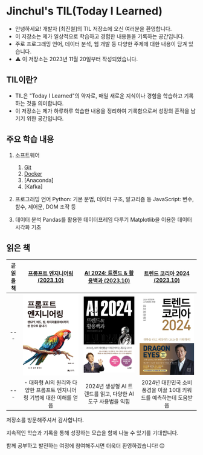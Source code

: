 ﻿# Jinchul's TIL(Today I Learned)
- 안녕하세요! 개발자 [최진철]의 TIL 저장소에 오신 여러분을 환영합니다. 
- 이 저장소는 제가 일상적으로 학습하고 경험한 내용들을 기록하는 공간입니다. 
- 주로 프로그래밍 언어, 데이터 분석, 웹 개발 등 다양한 주제에 대한 내용이 담겨 있습니다.
- ⚠️ 이 저장소는 2023년 11월 20일부터 작성되었습니다.

## TIL이란?
- TIL은 "Today I Learned"의 약자로, 매일 새로운 지식이나 경험을 학습하고 기록하는 것을 의미합니다. 
- 이 저장소는 제가 하루하루 학습한 내용을 정리하여 기록함으로써 성장의 흔적을 남기기 위한 공간입니다.

## 주요 학습 내용
1. 소프트웨어
   1. [Git](https://github.com/spiders22v/TIL/tree/main/git)
   2. [Docker](https://github.com/spiders22v/TIL/tree/main/docker)
   3. [Anaconda]
   4. [Kafka] 

2. 프로그래밍 언어
Python: 기본 문법, 데이터 구조, 알고리즘 등
JavaScript: 변수, 함수, 제어문, DOM 조작 등
1. 데이터 분석
Pandas를 활용한 데이터프레임 다루기
Matplotlib을 이용한 데이터 시각화 기초

## 읽은 책

|곧 읽을 책|[프롬프트 엔지니어링 (2023.10)](https://www.booksr.co.kr/product/%ED%94%84%EB%A1%AC%ED%94%84%ED%8A%B8-%EC%97%94%EC%A7%80%EB%8B%88%EC%96%B4%EB%A7%81/)|[AI 2024: 트렌드 & 활용백과 (2023.10)](https://www.smartbooks21.com/book/9791190238977)|[트렌드 코리아 2024 (2023.10)](http://miraebook.co.kr/bbs/board.php?bo_table=m02_01&wr_id=502)|
|:---:|:---:|:---:|:---:|
|---|<a href="https://github.com/spiders22v/TIL/blob/main/book/2023.12_%ED%94%84%EB%A1%AC%ED%94%84%ED%8A%B8%20%EC%97%94%EC%A7%80%EB%8B%88%EC%96%B4%EB%A7%81.md"><img src="assets/book/2023_프롬프트 엔지니어링.jpg" width="200"/></a>|<a href="https://github.com/spiders22v/TIL/blob/main/book/2023.12_AI%202024%20%ED%8A%B8%EB%A0%8C%EB%93%9C%26%ED%99%9C%EC%9A%A9%EB%B0%B1%EA%B3%BC.md"><img src="assets/book/2023_AI 2024.jpg" width="200"/></a>|<a href="https://github.com/spiders22v/TIL/blob/main/book/2023.12_%ED%8A%B8%EB%A0%8C%EB%93%9C%20%EC%BD%94%EB%A6%AC%EC%95%84%202024.md"><img src="assets/book/2023_트렌드 코리아 2024.jpg" width="200"/></a>|
|---|- 대화형 AI의 원리와 다양한 프롬프트 엔지니어링 기법에 대한 이해를 얻음|2024년 생성형 AI 트렌드를 읽고, 다양한 AI 도구 사용법을 익힘|2024년 대한민국 소비 풍경을 이끌 10대 키워드를 예측하는데 도움받음|




저장소를 방문해주셔서 감사합니다. 

지속적인 학습과 기록을 통해 성장하는 모습을 함께 나눌 수 있기를 기대합니다. 

함께 공부하고 발전하는 여정에 참여해주시면 더욱더 환영하겠습니다! 😊